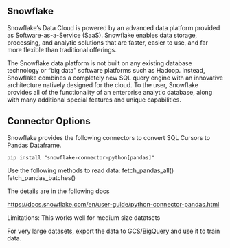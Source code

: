 ## Snowflake

Snowflake’s Data Cloud is powered by an advanced data platform provided as Software-as-a-Service (SaaS). Snowflake enables data storage, processing, and analytic solutions that are faster, easier to use, and far more flexible than traditional offerings.

The Snowflake data platform is not built on any existing database technology or “big data” software platforms such as Hadoop. Instead, Snowflake combines a completely new SQL query engine with an innovative architecture natively designed for the cloud. To the user, Snowflake provides all of the functionality of an enterprise analytic database, along with many additional special features and unique capabilities.

## Connector Options

Snowflake provides the following connectors to convert SQL Cursors to Pandas Dataframe.

    pip install "snowflake-connector-python[pandas]"

Use the following methods to read data:
    fetch_pandas_all()
    fetch_pandas_batches()

The details are in the following docs

https://docs.snowflake.com/en/user-guide/python-connector-pandas.html

Limitations: This works well for medium size datatsets

For very large datasets, export the data to  GCS/BigQuery and use it to train data.
